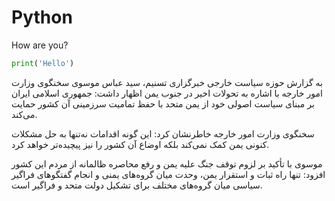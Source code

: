 # Python

How are you?

```python
print('Hello')
```

به گزارش حوزه سیاست خارجی خبرگزاری تسنیم، سید عباس موسوی سخنگوی وزارت امور خارجه با اشاره به تحولات اخیر در جنوب یمن اظهار داشت: جمهوری اسلامی ایران بر مبنای سیاست اصولی خود از یمن متحد با حفظ تمامیت سرزمینی  آن کشور حمایت می‌کند.

سخنگوی وزارت امور خارجه خاطرنشان کرد: این گونه اقدامات نه‌تنها به حل مشکلات کنونی یمن کمک نمی‌کند بلکه اوضاع آن کشور را نیز پیچیده‌تر خواهد کرد.

موسوی با تأکید بر لزوم توقف جنگ علیه یمن و رفع محاصره ظالمانه از مردم این کشور  افزود: تنها راه ثبات و استقرار یمن، وحدت میان گروه‌های یمنی و انجام گفتگوهای فراگیر سیاسی  میان گروه‌های مختلف برای تشکیل دولت متحد و فراگیر است.
